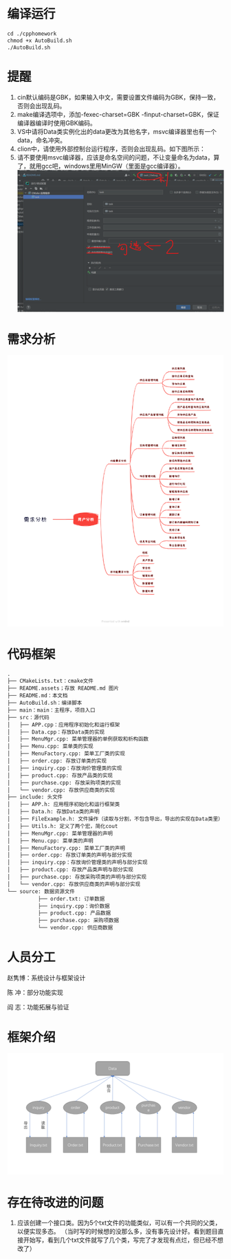 # 编译运行

```shell
cd ./cpphomework
chmod +x AutoBuild.sh
./AutoBuild.sh
```

# 提醒
1. cin默认编码是GBK，如果输入中文，需要设置文件编码为GBK，保持一致，否则会出现乱码。
2. make编译选项中，添加-fexec-charset=GBK -finput-charset=GBK，保证编译器编译时使用GBK编码。
3. VS中请将Data类实例化出的data更改为其他名字，msvc编译器里也有一个data，命名冲突。
4. clion中，请使用外部控制台运行程序，否则会出现乱码。如下图所示：
5. 请不要使用msvc编译器，应该是命名空间的问题，不让变量命名为data，算了，就用gcc吧，windows里用MinGW（里面是gcc编译器）。
![clion](README.assets/clion.png)

# 需求分析
![需求分析](README.assets/需求分析.png)

# 代码框架
```txt
.
├── CMakeLists.txt：cmake文件
├── README.assets；存放 README.md 图片
├── README.md：本文档
├── AutoBuild.sh：编译脚本
├── main：main：主程序，项目入口
├── src：源代码
│   ├── APP.cpp：应用程序初始化和运行框架
│   ├── Data.cpp：存放Data类的实现
│   ├── MenuMgr.cpp: 菜单管理器的单例获取和析构函数
│   ├── Menu.cpp: 菜单类的实现
│   ├── MenuFactory.cpp: 菜单工厂类的实现
│   ├── order.cpp: 存放订单类的实现
│   ├── inquiry.cpp：存放询价管理类的实现
│   ├── product.cpp: 存放产品类的实现
│   ├── purchase.cpp: 存放采购项类的实现
│   └── vendor.cpp: 存放供应商类的实现
├── include: 头文件
│   ├── APP.h: 应用程序初始化和运行框架类
│   ├── Data.h: 存放Data类的声明
│   ├── FileExample.h: 文件操作（读取与分割，不包含导出，导出的实现在Data类里）
│   ├── Utils.h: 定义了两个宏，简化cout
│   ├── MenuMgr.cpp: 菜单管理器的声明   
│   ├── Menu.cpp: 菜单类的声明
│   ├── MenuFactory.cpp: 菜单工厂类的声明
│   ├── order.cpp: 存放订单类的声明与部分实现    
│   ├── inquiry.cpp：存放询价管理类的声明与部分实现
│   ├── product.cpp: 存放产品类声明与部分实现
│   ├── purchase.cpp: 存放采购项类的声明与部分实现
│   └── vendor.cpp: 存放供应商类的声明与部分实现
└── source: 数据资源文件
          ├── order.txt: 订单数据
          ├── inquiry.cpp：询价数据
          ├── product.cpp: 产品数据
          ├── purchase.cpp: 采购项数据
          └── vendor.cpp: 供应商数据
```
# 人员分工

赵隽博：系统设计与框架设计

陈  冲：部分功能实现

阎  志：功能拓展与验证


# 框架介绍

![框架结构](README.assets/结构.png)

# 存在待改进的问题
1. 应该创建一个接口类。因为5个txt文件的功能类似，可以有一个共同的父类，以便实现多态。
   （当时写的时候想的没那么多，没有事先设计好。看到题目直接开始写，看到几个txt文件就写了几个类，写完了才发现有点烂，但已经不想改了）



